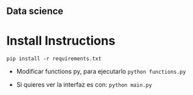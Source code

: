 ## Data science

# Install Instructions

`pip install -r requirements.txt`

- Modificar functions py, para ejecutarlo
  `python functions.py`

- Si quieres ver la interfaz es con:
  `python main.py`
